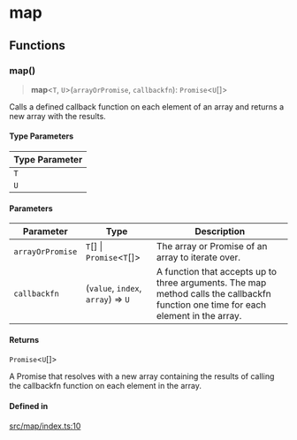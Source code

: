 # map

## Functions

### map()

> **map**\<`T`, `U`\>(`arrayOrPromise`, `callbackfn`): `Promise`\<`U`[]\>

Calls a defined callback function on each element of an array and returns a new array with the results.

#### Type Parameters

| Type Parameter |
| ------ |
| `T` |
| `U` |

#### Parameters

| Parameter | Type | Description |
| ------ | ------ | ------ |
| `arrayOrPromise` | `T`[] \| `Promise`\<`T`[]\> | The array or Promise of an array to iterate over. |
| `callbackfn` | (`value`, `index`, `array`) => `U` | A function that accepts up to three arguments. The map method calls the callbackfn function one time for each element in the array. |

#### Returns

`Promise`\<`U`[]\>

A Promise that resolves with a new array containing the results of calling the callbackfn function on each element in the array.

#### Defined in

[src/map/index.ts:10](https://github.com/therialguz/Unjam/blob/d4a4b9bac1809c1eac22f36c6da11daa773b8abc/src/map/index.ts#L10)
